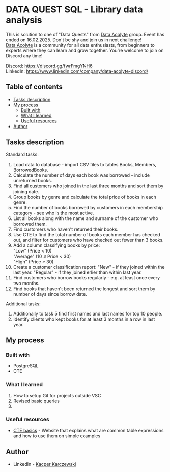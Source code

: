 # DATA QUEST SQL - Library data analysis

This is solution to one of "Data Quests" from [Data Acolyte](https://www.linkedin.com/company/data-acolyte-discord/) group. Event has ended on 16.02.2025. Don't be shy and join us in next challenge!  
[Data Acolyte](https://www.linkedin.com/company/data-acolyte-discord/) is a community for all data enthusiasts, from beginners to experts where they can learn and grow together. You're welcome to join on Discord any time!

Discord: https://discord.gg/fwrFmgYNH6  
LinkedIn: https://www.linkedin.com/company/data-acolyte-discord/

## Table of contents
- [Tasks description](#tasks-description)
- [My process](#my-process)
  - [Built with](#built-with)
  - [What I learned](#what-i-learned)
  - [Useful resources](#useful-resources)
- [Author](#author)

## Tasks description

Standard tasks:
1. Load data to database - import CSV files to tables Books, Members, BorrowedBooks.
2. Calculate the number of days each book was borrowed - include unreturned books.
3. Find all customers who joined in the last three months and sort them by joining date.
4. Group books by genre and calculate the total price of books in each genre.
5. Find the number of books borrowed by customers in each membership category - see who is the most active.
6. List all books along with the name and surname of the customer who borrowed them.
7. Find customers who haven't returned their books.
8. Use CTE to find the total number of books each member has checked out, and filter for customers who have checked out fewer than 3 books.
9. Add a column classifying books by price:  
"Low" (Price < 10)  
"Average" (10 ≤ Price < 30)  
"High" (Price ≥ 30)
10. Create a customer classification report:
"New" - if they joined within the last year.
"Regular" - if they joined erlier than within last year.
11. Find customers who borrow books regularly - e.g. at least once every two months.
12. Find books that haven't been returned the longest and sort them by number of days since borrow date.

Additional tasks:
1. Additionally to task 5 find first names and last names for top 10 people.
2. Identify clients who kept books for at least 3 months in a row in last year.

## My process

### Built with

- PostgreSQL
- CTE

### What I learned

1. How to setup Git for projects outside VSC
2. Revised basic queries
3. 

### Useful resources

- [CTE basics](https://www.sqlpedia.pl/cte-common-table-expressions/) - Website that explains what are common table expressions and how to use them on simple examples

## Author

- LinkedIn - [Kacper Karczewski](https://www.linkedin.com/in/kacper-karczewski/)